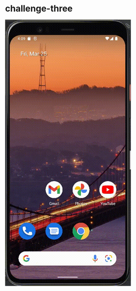 # challenge-three

![](https://github.com/ahmadso120/challenge-three/blob/master/screenshot/challenge-3-sample.gif?raw=true)

